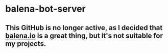 # balena-bot-server
## This GitHub is no longer active, as I decided that [balena.io](https://balena.io) is a great thing, but it's not suitable for my projects.
